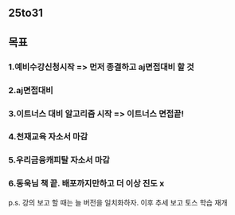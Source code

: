 ## 25to31

## 목표

### 1.예비수강신청시작 => 먼저 종결하고 aj면접대비 할 것
### 2.aj면접대비
### 3.이트너스 대비 알고리즘 시작 => 이트너스 면접끝!
### 4.천재교육 자소서 마감
### 5.우리금융캐피탈 자소서 마감
### 6.동욱님 책 끝. 배포까지만하고 더 이상 진도 x
p.s. 강의 보고 할 때는 늘 버전을 일치화하자.
이후 추세 보고 토스 학습 재개

